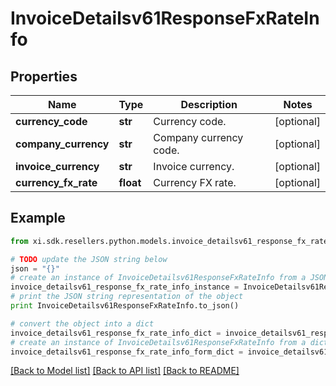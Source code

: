 # InvoiceDetailsv61ResponseFxRateInfo


## Properties

Name | Type | Description | Notes
------------ | ------------- | ------------- | -------------
**currency_code** | **str** | Currency code. | [optional] 
**company_currency** | **str** | Company currency code. | [optional] 
**invoice_currency** | **str** | Invoice currency. | [optional] 
**currency_fx_rate** | **float** | Currency FX rate. | [optional] 

## Example

```python
from xi.sdk.resellers.python.models.invoice_detailsv61_response_fx_rate_info import InvoiceDetailsv61ResponseFxRateInfo

# TODO update the JSON string below
json = "{}"
# create an instance of InvoiceDetailsv61ResponseFxRateInfo from a JSON string
invoice_detailsv61_response_fx_rate_info_instance = InvoiceDetailsv61ResponseFxRateInfo.from_json(json)
# print the JSON string representation of the object
print InvoiceDetailsv61ResponseFxRateInfo.to_json()

# convert the object into a dict
invoice_detailsv61_response_fx_rate_info_dict = invoice_detailsv61_response_fx_rate_info_instance.to_dict()
# create an instance of InvoiceDetailsv61ResponseFxRateInfo from a dict
invoice_detailsv61_response_fx_rate_info_form_dict = invoice_detailsv61_response_fx_rate_info.from_dict(invoice_detailsv61_response_fx_rate_info_dict)
```
[[Back to Model list]](../README.md#documentation-for-models) [[Back to API list]](../README.md#documentation-for-api-endpoints) [[Back to README]](../README.md)


